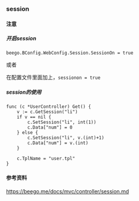 ### session

#### 注意
##### 开启session
`beego.BConfig.WebConfig.Session.SessionOn = true`

或者

在配置文件里面加上，`sessionon = true`

##### session的使用
```
func (c *UserController) Get() {
    v := c.GetSession("li")
    if v == nil {
        c.SetSession("li", int(1))
        c.Data["num"] = 0
    } else {
        c.SetSession("li", v.(int)+1)
        c.Data["num"] = v.(int)
    }

    c.TplName = "user.tpl"
}
```

#### 参考资料
https://beego.me/docs/mvc/controller/session.md